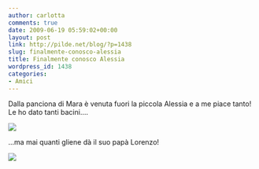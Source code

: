 ```yaml
---
author: carlotta
comments: true
date: 2009-06-19 05:59:02+00:00
layout: post
link: http://pilde.net/blog/?p=1438
slug: finalmente-conosco-alessia
title: Finalmente conosco Alessia
wordpress_id: 1438
categories:
- Amici
---
```


Dalla panciona di Mara è venuta fuori la piccola Alessia e a me piace tanto! Le ho dato tanti bacini....

[![](http://pilde.net/blog/wp-content/uploads/2009/06/alessia.jpg)](http://None)

...ma mai quanti gliene dà il suo papà Lorenzo!

[![](http://pilde.net/blog/wp-content/uploads/2009/06/alessia_lory.jpg)](http://None)
